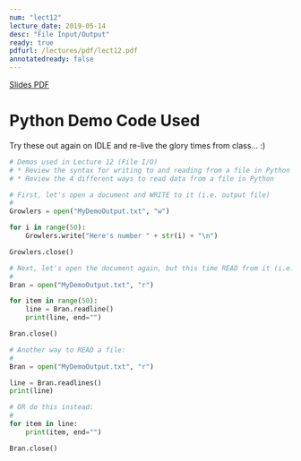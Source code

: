 ```yaml
---
num: "lect12"
lecture_date: 2019-05-14
desc: "File Input/Output"
ready: true
pdfurl: /lectures/pdf/lect12.pdf
annotatedready: false
---
```


<a href="{{page.pdfurl | relative_url }}" data-ajax="false">Slides PDF</a>

# Python Demo Code Used

Try these out again on IDLE and re-live the glory times from class... :)

```py
# Demos used in Lecture 12 (File I/O)
# * Review the syntax for writing to and reading from a file in Python (see slides)
# * Review the 4 different ways to read data from a file in Python

# First, let's open a document and WRITE to it (i.e. output file)
#
Growlers = open("MyDemoOutput.txt", "w")

for i in range(50):
    Growlers.write("Here's number " + str(i) + "\n")

Growlers.close()

# Next, let's open the document again, but this time READ from it (i.e. use it as an input file)
#
Bran = open("MyDemoOutput.txt", "r")

for item in range(50):
    line = Bran.readline()
    print(line, end="")

Bran.close()

# Another way to READ a file:
#
Bran = open("MyDemoOutput.txt", "r")

line = Bran.readlines()
print(line)

# OR do this instead:
#
for item in line:
    print(item, end="")

Bran.close()
```

